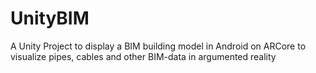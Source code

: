 # UnityBIM
A Unity Project to display a BIM building model in Android on ARCore to visualize pipes, cables and other BIM-data in argumented reality
